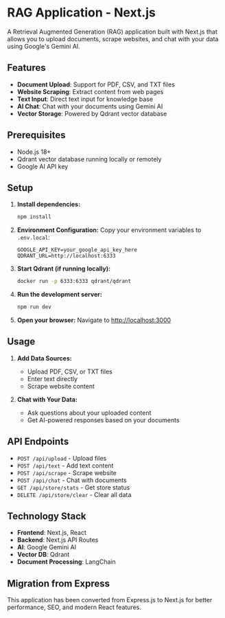 # RAG Application - Next.js

A Retrieval Augmented Generation (RAG) application built with Next.js that allows you to upload documents, scrape websites, and chat with your data using Google's Gemini AI.

## Features

- **Document Upload**: Support for PDF, CSV, and TXT files
- **Website Scraping**: Extract content from web pages
- **Text Input**: Direct text input for knowledge base
- **AI Chat**: Chat with your documents using Gemini AI
- **Vector Storage**: Powered by Qdrant vector database

## Prerequisites

- Node.js 18+ 
- Qdrant vector database running locally or remotely
- Google AI API key

## Setup

1. **Install dependencies:**
   ```bash
   npm install
   ```

2. **Environment Configuration:**
   Copy your environment variables to `.env.local`:
   ```
   GOOGLE_API_KEY=your_google_api_key_here
   QDRANT_URL=http://localhost:6333
   ```

3. **Start Qdrant (if running locally):**
   ```bash
   docker run -p 6333:6333 qdrant/qdrant
   ```

4. **Run the development server:**
   ```bash
   npm run dev
   ```

5. **Open your browser:**
   Navigate to [http://localhost:3000](http://localhost:3000)

## Usage

1. **Add Data Sources:**
   - Upload PDF, CSV, or TXT files
   - Enter text directly
   - Scrape website content

2. **Chat with Your Data:**
   - Ask questions about your uploaded content
   - Get AI-powered responses based on your documents

## API Endpoints

- `POST /api/upload` - Upload files
- `POST /api/text` - Add text content
- `POST /api/scrape` - Scrape website
- `POST /api/chat` - Chat with documents
- `GET /api/store/stats` - Get store status
- `DELETE /api/store/clear` - Clear all data

## Technology Stack

- **Frontend**: Next.js, React
- **Backend**: Next.js API Routes
- **AI**: Google Gemini AI
- **Vector DB**: Qdrant
- **Document Processing**: LangChain

## Migration from Express

This application has been converted from Express.js to Next.js for better performance, SEO, and modern React features.
